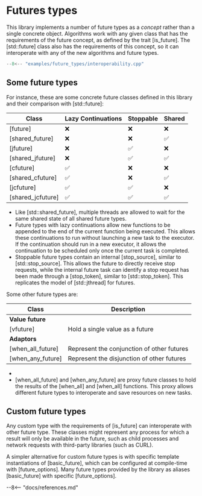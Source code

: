 # Futures types

This library implements a number of future types as a *concept* rather than a single concrete object. Algorithms work with any given class that has the requirements of the future concept, as defined by the trait [is_future]. The [std::future] class also has the requirements of this concept, so it can interoperate with any of the new algorithms and future types.

```cpp
--8<-- "examples/future_types/interoperability.cpp"
```

## Some future types

For instance, these are some concrete future classes defined in this library and their comparison with [std::future]:

| Class             | Lazy Continuations | Stoppable | Shared |
|-------------------|--------------------|-----------|--------|
| [future]          | ❌                  | ❌         | ❌     |
| [shared_future]   | ❌                  | ❌         | ✅     |
| [jfuture]         | ❌                  | ✅         | ❌     |
| [shared_jfuture]  | ❌                  | ✅         | ✅     |
| [cfuture]         | ✅                  | ❌         | ❌     |
| [shared_cfuture]  | ✅                  | ❌         | ✅     |
| [jcfuture]        | ✅                  | ✅         | ❌     |
| [shared_jcfuture] | ✅                  | ✅         | ✅     |

- Like [std::shared_future], multiple threads are allowed to wait for the same shared state of all shared future types.
- Future types with lazy continuations allow new functions to be appended to the end of the current function being executed. This allows these continuations to run without launching a new task to the executor. If the continuation should run in a new executor, it allows the continuation to be scheduled only once the current task is completed.
- Stoppable future types contain an internal [stop_source], similar to [std::stop_source]. This allows the future to directly receive stop requests, while the internal future task can identify a stop request has been made through a [stop_token], similar to [std::stop_token]. This replicates the model of [std::jthread] for futures.

Some other future types are:

| Class             | Description                                   |
| ----------------- |-----------------------------------------------|
| **Value future**  |                                               | 
| [vfuture]         | Hold a single value as a future               |
| **Adaptors**      |                                               | 
| [when_all_future] | Represent the conjunction of other futures    | 
| [when_any_future] | Represent the disjunction of other futures    | 

- 
- [when_all_future] and [when_any_future] are proxy future classes to hold the results of the [when_all] and [when_all] functions. This proxy allows different future types to interoperate and save resources on new tasks.

## Custom future types

Any custom type with the requirements of [is_future] can interoperate with other future type. These classes might represent any process for which a result will only be available in the future, such as child processes and network requests with third-party libraries (such as CURL).

A simpler alternative for custom future types is with specific template instantiations of [basic_future], which can be configured at compile-time with [future_options]. Many future types provided by the library as aliases [basic_future] with specific [future_options].

--8<-- "docs/references.md"
